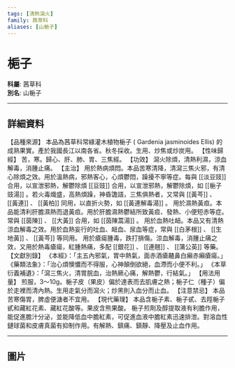 ```yaml
---
tags: [清熱瀉火]
family: 茜草科
aliases: [山梔子]
---
```


# 梔子

**科屬**: 茜草科  
**別名**: 山梔子  

---

## 詳細資料
【品種來源】
本品為茜草科常綠灌木植物梔子 (
Gardenia jasminoides
Ellis) 的成熟果實。產於我國長江以南各省。秋冬採收。生用、炒焦或炒炭用。
【性味歸經】
苦，寒。歸心、肝、肺、胃、三焦經。
【功效】
瀉火除煩，清熱利濕，涼血解毒，消腫止痛。
【主治】
用於熱病煩悶。本品苦寒清降，清瀉三焦火邪，有清心除煩之效。用於溫熱病，邪熱客心，心煩鬱悶，躁擾不寧等症。每與 [[淡豆豉]] 合用，以宣泄邪熱，解鬱除煩 [[豆豉]] 合用，以宣泄邪熱，解鬱除煩，如 [[梔子豉湯]] 。若火毒熾盛，高熱煩躁，神昏譫語，三焦俱熱者，又常與 [[黃芩]] 、 [[黃連]] 、 [[黃柏]] 同用，以直折火勢，如 [[黃連解毒湯]] 。
用於濕熱黃疸。本品能清利肝膽濕熱而退黃疸。用於肝膽濕熱鬱結所致黃疸、發熱、小便短赤等症。常與 [[茵陳]] 、 [[大黃]] 合用，如 [[茵陳蒿湯]] 。
用於血熱吐衄。本品又有清熱涼血解毒之效。用於血熱妄行的吐血、衄血、尿血等症，常與 [[白茅根]] 、 [[生地黃]] 、 [[黃芩]] 等同用。
用於瘡瘍腫毒，跌打損傷。涼血解毒，消腫止痛之效，又用於熱毒瘡瘍，紅腫熱痛，多配 [[銀花]] 、 [[連翹]] 、 [[蒲公英]] 等藥。
【文獻別錄】
《本經》：「主五內邪氣，胃中熱氣，面赤酒瘡齄鼻白癩赤癩瘡瘍。」
《藥類法象》：「治心煩懊憹而不得服，心神顛倒欲絕，血滯而小便不利。」
《本草衍義補遺》：「瀉三焦火，清胃脘血，治熱厥心痛，解熱鬱，行結氣。」
【用法用量】
煎服，3～10g。梔子皮（果皮）偏於達表而去肌膚之熱；梔子仁（種子）偏於走裡而清內熱。生用走氣分而瀉火；炒黑則入血分而止血。
【注意禁忌】
本品苦寒傷胃，脾虛便溏者不宜用。
【現代藥理】
本品含梔子素、梔子甙、去羥梔子甙和藏紅花素、藏紅花酸等。果皮含熊果酸。
梔子煎劑及醇提取液有利膽作用，能促進膽汁分泌，並能降低血中膽紅素，可促進血液中膽紅素迅速排泄。對溶血性鏈球菌和皮膚真菌有抑制作用。有解熱、鎮痛、鎮靜、降壓及止血作用。

---

## 圖片
